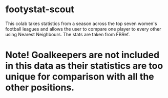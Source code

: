# footystat-scout
This colab takes statistics from a season across the top seven women's football leagues and allows the user to compare one player to every other using Nearest Neighbours. The stats are taken from FBRef. 


# Note! Goalkeepers are not included in this data as their statistics are too unique for comparison with all the other positions.
